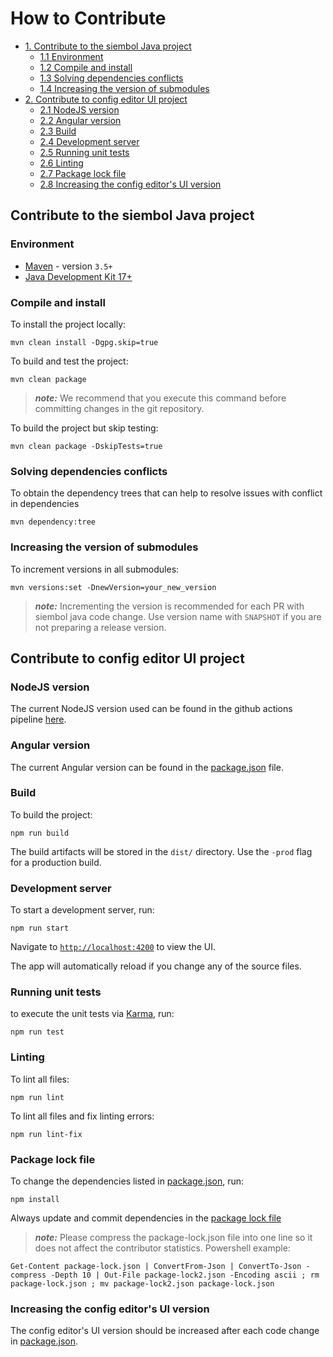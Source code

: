 How to Contribute
=================

- [1. Contribute to the siembol Java project](#contribute-to-the-siembol-java-project)
    * [1.1 Environment](#environment)
    * [1.2 Compile and install](#compile-and-install)
    * [1.3 Solving dependencies conflicts](#solving-dependencies-conflicts)
    * [1.4 Increasing the version of submodules](#increasing-the-version-of-submodules)
- [2. Contribute to config editor UI project](#contribute-to-config-editor-ui-project)
    * [2.1 NodeJS version](#nodejs-version)
    * [2.2 Angular version](#angular-version)
    * [2.3 Build](#build)
    * [2.4 Development server](#development-server)
    * [2.5 Running unit tests](#running-unit-tests)
    * [2.6 Linting](#linting)
    * [2.7 Package lock file](#package-lock-file)
    * [2.8 Increasing the config editor's UI version](#increasing-the-config-editors-ui-version)

Contribute to the siembol Java project
---------------------------------------------

### Environment

- [Maven](https://maven.apache.org/guides/) - version `3.5+`
- [Java Development Kit 17+](https://adoptopenjdk.net/)

### Compile and install

To install the project locally:

```shell
mvn clean install -Dgpg.skip=true
```

To build and test the project:

```shell
mvn clean package
```

> **_note:_** We recommend that you execute this command before committing changes in the git repository.

To build the project but skip testing:

```shell
mvn clean package -DskipTests=true
```

### Solving dependencies conflicts

To obtain the dependency trees that can help to resolve issues with conflict in dependencies

```shell
mvn dependency:tree
```

### Increasing the version of submodules

To increment versions in all submodules:

```shell
mvn versions:set -DnewVersion=your_new_version
```

> **_note:_** Incrementing the version is recommended for each PR with siembol java code change. Use version name with `SNAPSHOT` if you are not preparing a release version.


Contribute to config editor UI project
---------------------------------------

### NodeJS version

The current NodeJS version used can be found in the github actions pipeline [here](https://github.com/G-Research/siembol/blob/main/.github/workflows/ci.yml#L215).
### Angular version

The current Angular version can be found in the [package.json](/config-editor/config-editor-ui/package.json) file.


### Build

To build the project:

```shell
npm run build
```

The build artifacts will be stored in the `dist/` directory. Use the `-prod` flag for a production build.

### Development server

To start a development server, run:

```shell
npm run start
``` 

Navigate to [`http://localhost:4200`](http://localhost:4200) to view the UI.

The app will automatically reload if you change any of the source files.

### Running unit tests

 to execute the unit tests via [Karma](https://karma-runner.github.io), run:

```shell
npm run test
```

### Linting

To lint all files:

```shell
npm run lint
```

To lint all files and fix linting errors:

```shell
npm run lint-fix
``` 

### Package lock file

To change the dependencies listed in [package.json](/config-editor/config-editor-ui/package.json), run:

```shell
npm install
``` 

Always update and commit dependencies in the [package lock file](/config-editor/config-editor-ui/package-lock.json)

> **_note:_** Please compress the package-lock.json file into one line so it does not affect the contributor statistics. Powershell example:

```shell
Get-Content package-lock.json | ConvertFrom-Json | ConvertTo-Json -compress -Depth 10 | Out-File package-lock2.json -Encoding ascii ; rm package-lock.json ; mv package-lock2.json package-lock.json
```

### Increasing the config editor's UI version

The config editor's UI version should be increased after each code change in [package.json](/config-editor/config-editor-ui/package.json).
